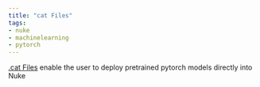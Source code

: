 ```yaml
---
title: "cat Files"
tags:
- nuke
- machinelearning
- pytorch
---
```


[.cat Files](https://learn.foundry.com/nuke/developers/13.2/catfilecreationreferenceguide/introduction.html) enable the user to deploy pretrained pytorch models directly into Nuke

